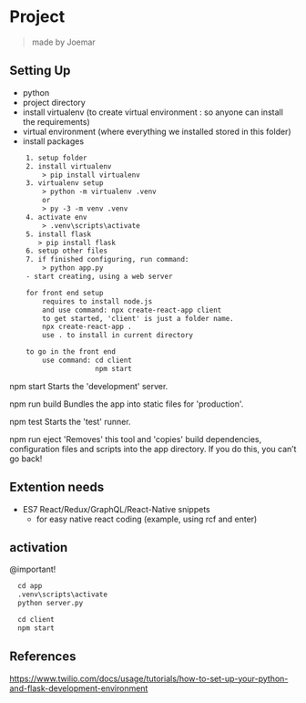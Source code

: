 # Project

> made by Joemar

## Setting Up

- python
- project directory
- install virtualenv (to create virtual environment : so anyone can install the requirements)
- virtual environment (where everything we installed stored in this folder)
- install packages

```txt
    1. setup folder
    2. install virtualenv
        > pip install virtualenv
    3. virtualenv setup
        > python -m virtualenv .venv
        or
        > py -3 -m venv .venv
    4. activate env
        > .venv\scripts\activate
    5. install flask
       > pip install flask
    6. setup other files
    7. if finished configuring, run command:
        > python app.py
    - start creating, using a web server
```

```txt
    for front end setup
        requires to install node.js
        and use command: npx create-react-app client
        to get started, 'client' is just a folder name.
        npx create-react-app .
        use . to install in current directory

    to go in the front end
        use command: cd client
                     npm start
```

 npm start
    Starts the 'development' server.

  npm run build
    Bundles the app into static files for 'production'.

  npm test
    Starts the 'test' runner.

  npm run eject
    'Removes' this tool and 'copies' build dependencies, configuration files
    and scripts into the app directory. If you do this, you can’t go back!

## Extention needs

- ES7 React/Redux/GraphQL/React-Native snippets
  - for easy native react coding (example, using rcf and enter)

## activation

@important!

```txt
  cd app
  .venv\scripts\activate
  python server.py

  cd client
  npm start
```

## References

<https://www.twilio.com/docs/usage/tutorials/how-to-set-up-your-python-and-flask-development-environment>
